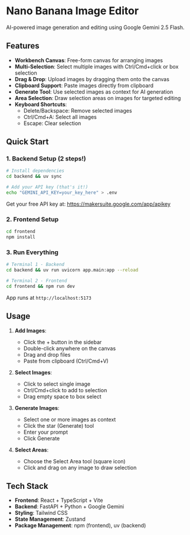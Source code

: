 # Nano Banana Image Editor

AI-powered image generation and editing using Google Gemini 2.5 Flash.

## Features

- **Workbench Canvas**: Free-form canvas for arranging images
- **Multi-Selection**: Select multiple images with Ctrl/Cmd+click or box selection
- **Drag & Drop**: Upload images by dragging them onto the canvas
- **Clipboard Support**: Paste images directly from clipboard
- **Generate Tool**: Use selected images as context for AI generation
- **Area Selection**: Draw selection areas on images for targeted editing
- **Keyboard Shortcuts**:
  - Delete/Backspace: Remove selected images
  - Ctrl/Cmd+A: Select all images
  - Escape: Clear selection

## Quick Start

### 1. Backend Setup (2 steps!)

```bash
# Install dependencies
cd backend && uv sync

# Add your API key (that's it!)
echo "GEMINI_API_KEY=your_key_here" > .env
```

Get your free API key at: https://makersuite.google.com/app/apikey

### 2. Frontend Setup

```bash
cd frontend
npm install
```

### 3. Run Everything

```bash
# Terminal 1 - Backend
cd backend && uv run uvicorn app.main:app --reload

# Terminal 2 - Frontend  
cd frontend && npm run dev
```

App runs at `http://localhost:5173`

## Usage

1. **Add Images**: 
   - Click the + button in the sidebar
   - Double-click anywhere on the canvas
   - Drag and drop files
   - Paste from clipboard (Ctrl/Cmd+V)

2. **Select Images**:
   - Click to select single image
   - Ctrl/Cmd+click to add to selection
   - Drag empty space to box select

3. **Generate Images**:
   - Select one or more images as context
   - Click the star (Generate) tool
   - Enter your prompt
   - Click Generate

4. **Select Areas**:
   - Choose the Select Area tool (square icon)
   - Click and drag on any image to draw selection

## Tech Stack

- **Frontend**: React + TypeScript + Vite
- **Backend**: FastAPI + Python + Google Gemini
- **Styling**: Tailwind CSS  
- **State Management**: Zustand
- **Package Management**: npm (frontend), uv (backend)